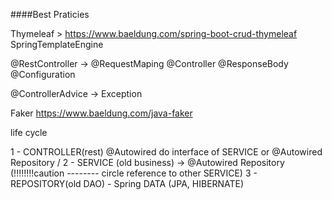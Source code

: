 ####Best Praticies

Thymeleaf > https://www.baeldung.com/spring-boot-crud-thymeleaf
    SpringTemplateEngine
    
 @RestController -> @RequestMaping
                    @Controller
                    @ResponseBody
                    @Configuration


@ControllerAdvice -> Exception

Faker https://www.baeldung.com/java-faker


life cycle

1 - CONTROLLER(rest) @Autowired do interface of SERVICE or @Autowired Repository / 
2 - SERVICE (old business) ->  @Autowired Repository (!!!!!!!!caution -------- circle reference to other SERVICE)
3 - REPOSITORY(old DAO) - Spring DATA (JPA, HIBERNATE)


